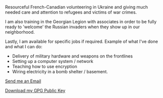 Resourceful French-Canadian volunteering in Ukraine and giving much needed care and attention to refugees and victims of war crimes.


I am also training in the Georgian Legion with associates in order to be fully ready to 'welcome' the Russian invaders when they show up in our neighborhood.


Lastly, I am available for specific jobs if required. Example of what I've done and what I can do:
- Delivery of military hardware and weapons on the frontlines
- Setting up a computer system / network
- Teaching how to use encryption
- Wiring electricity in a bomb shelter / basement.

<a href="mailto:william.rocket@protonmail.com">Send me an Email</a>

<a href="files/gpg/william.rocket.gpg.pub.asc">Download my GPG Public Key</a>